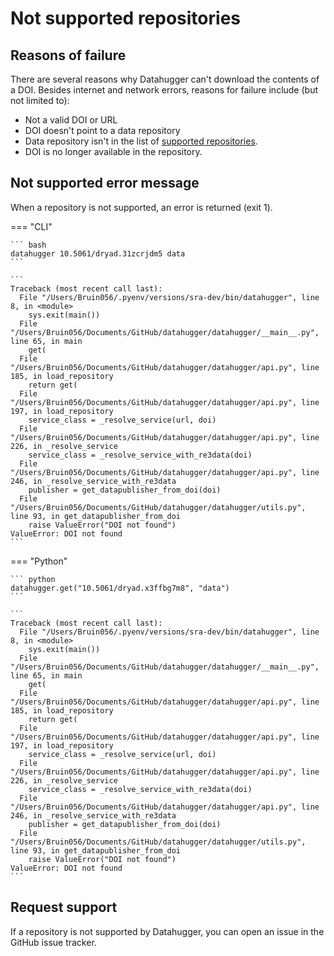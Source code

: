# Not supported repositories


## Reasons of failure

There are several reasons why Datahugger can't download the contents of a DOI.
Besides internet and network errors, reasons for failure include (but not limited to):

- Not a valid DOI or URL
- DOI doesn't point to a data repository
- Data repository isn't in the list of [supported repositories](repositories.md).
- DOI is no longer available in the repository.

## Not supported error message

When a repository is not supported, an error is returned (exit 1).

=== "CLI"

    ``` bash
    datahugger 10.5061/dryad.31zcrjdm5 data
    ```

    ```
    Traceback (most recent call last):
      File "/Users/Bruin056/.pyenv/versions/sra-dev/bin/datahugger", line 8, in <module>
        sys.exit(main())
      File "/Users/Bruin056/Documents/GitHub/datahugger/datahugger/__main__.py", line 65, in main
        get(
      File "/Users/Bruin056/Documents/GitHub/datahugger/datahugger/api.py", line 185, in load_repository
        return get(
      File "/Users/Bruin056/Documents/GitHub/datahugger/datahugger/api.py", line 197, in load_repository
        service_class = _resolve_service(url, doi)
      File "/Users/Bruin056/Documents/GitHub/datahugger/datahugger/api.py", line 226, in _resolve_service
        service_class = _resolve_service_with_re3data(doi)
      File "/Users/Bruin056/Documents/GitHub/datahugger/datahugger/api.py", line 246, in _resolve_service_with_re3data
        publisher = get_datapublisher_from_doi(doi)
      File "/Users/Bruin056/Documents/GitHub/datahugger/datahugger/utils.py", line 93, in get_datapublisher_from_doi
        raise ValueError("DOI not found")
    ValueError: DOI not found
    ```

=== "Python"

    ``` python
    datahugger.get("10.5061/dryad.x3ffbg7m8", "data")
    ```

    ```
    Traceback (most recent call last):
      File "/Users/Bruin056/.pyenv/versions/sra-dev/bin/datahugger", line 8, in <module>
        sys.exit(main())
      File "/Users/Bruin056/Documents/GitHub/datahugger/datahugger/__main__.py", line 65, in main
        get(
      File "/Users/Bruin056/Documents/GitHub/datahugger/datahugger/api.py", line 185, in load_repository
        return get(
      File "/Users/Bruin056/Documents/GitHub/datahugger/datahugger/api.py", line 197, in load_repository
        service_class = _resolve_service(url, doi)
      File "/Users/Bruin056/Documents/GitHub/datahugger/datahugger/api.py", line 226, in _resolve_service
        service_class = _resolve_service_with_re3data(doi)
      File "/Users/Bruin056/Documents/GitHub/datahugger/datahugger/api.py", line 246, in _resolve_service_with_re3data
        publisher = get_datapublisher_from_doi(doi)
      File "/Users/Bruin056/Documents/GitHub/datahugger/datahugger/utils.py", line 93, in get_datapublisher_from_doi
        raise ValueError("DOI not found")
    ValueError: DOI not found
    ```

## Request support

If a repository is not supported by Datahugger, you can open an issue in the
GitHub issue tracker.
